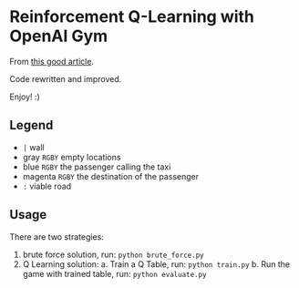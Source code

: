 # Reinforcement Q-Learning with OpenAI Gym

From [this good article](https://www.learndatasci.com/tutorials/reinforcement-q-learning-scratch-python-openai-gym/).

Code rewritten and improved.

Enjoy! :)

## Legend

 - `|` wall
 - gray `RGBY` empty locations
 - blue `RGBY` the passenger calling the taxi
 - magenta `RGBY` the destination of the passenger
 - `:` viable road
 
## Usage

There are two strategies:

  1. brute force solution, run: `python brute_force.py`
  2. Q Learning solution:
    a. Train a Q Table, run: `python train.py`
    b. Run the game with trained table, run: `python evaluate.py`
